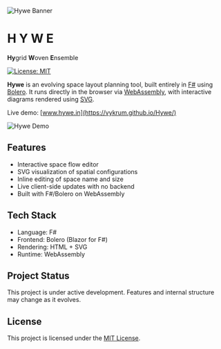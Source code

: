![Hywe Banner](https://vykrum.github.io/Hywe/images/hyweLogoBanner.png)

# H Y W E

**Hy**grid **W**oven **E**nsemble

[![License: MIT](https://img.shields.io/badge/License-MIT-yellow.svg)](LICENSE)

**Hywe** is an evolving space layout planning tool, built entirely in [F#](https://fsharp.org/) using [Bolero](https://fsbolero.io/). It runs directly in the browser via [WebAssembly](https://developer.mozilla.org/en-US/docs/WebAssembly), with interactive diagrams rendered using [SVG](https://developer.mozilla.org/en-US/docs/Web/SVG).

Live demo: [www.hywe.in](https://vykrum.github.io/Hywe/)

![Hywe Demo](https://vykrum.github.io/Hywe/images/hywe-demo.gif)

## Features

- Interactive space flow editor
- SVG visualization of spatial configurations
- Inline editing of space name and size
- Live client-side updates with no backend
- Built with F#/Bolero on WebAssembly

## Tech Stack

- Language: F#
- Frontend: Bolero (Blazor for F#)
- Rendering: HTML + SVG
- Runtime: WebAssembly

## Project Status

This project is under active development. Features and internal structure may change as it evolves.

## License

This project is licensed under the [MIT License](LICENSE).
